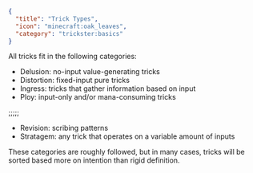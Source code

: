 ```json
{
  "title": "Trick Types",
  "icon": "minecraft:oak_leaves",
  "category": "trickster:basics"
}
```

All tricks fit in the following categories:

- Delusion: no-input value-generating tricks
- Distortion: fixed-input pure tricks
- Ingress: tricks that gather information based on input
- Ploy: input-only and/or mana-consuming tricks

;;;;;

- Revision: scribing patterns
- Stratagem: any trick that operates on a variable amount of inputs

These categories are roughly followed, but in many cases, 
tricks will be sorted based more on intention than rigid definition.
